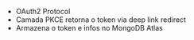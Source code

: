- OAuth2 Protocol
- Camada PKCE retorna o token via deep link redirect
- Armazena o token e infos no MongoDB Atlas
